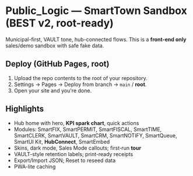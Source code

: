 # Public_Logic — SmartTown Sandbox (BEST v2, root-ready)

Municipal-first, VAULT tone, hub-connected flows. This is a **front-end only** sales/demo sandbox with safe fake data.

## Deploy (GitHub Pages, root)
1) Upload the repo contents to the root of your repository.  
2) Settings → Pages → Deploy from branch → `main` / **root**.  
3) Open your site and you're done.

## Highlights
- Hub home with hero, **KPI spark chart**, quick actions
- Modules: SmartFIX, SmartPERMIT, SmartFISCAL, SmartTIME, SmartCLERK, SmartVAULT, SmartCRM, SmartNOTIFY, SmartQueue, SmartUI Kit, **HubConnect**, SmartEmbed
- Skins, dark mode, Sales Mode callouts; first‑run **tour**
- VAULT-style retention labels; print-ready receipts
- Export/Import JSON; Reset to reseed data
- PWA-lite caching
